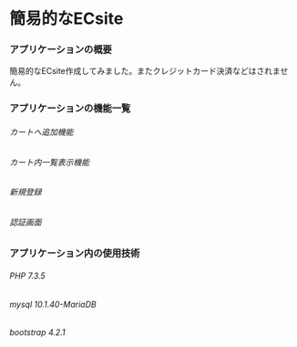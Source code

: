 # 簡易的なECsite

### アプリケーションの概要
簡易的なECsite作成してみました。またクレジットカード決済などはされません。

### アプリケーションの機能一覧
###### カートへ追加機能
###### カート内一覧表示機能
###### 新規登録
###### 認証画面

### アプリケーション内の使用技術
###### PHP 7.3.5
###### mysql 10.1.40-MariaDB
###### bootstrap 4.2.1

